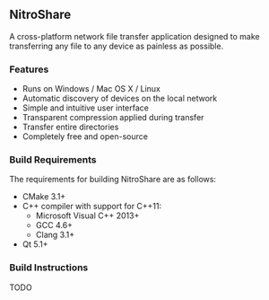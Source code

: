 ## NitroShare

A cross-platform network file transfer application designed to make transferring any file to any device as painless as possible.

### Features

* Runs on Windows / Mac OS X / Linux
* Automatic discovery of devices on the local network
* Simple and intuitive user interface
* Transparent compression applied during transfer
* Transfer entire directories
* Completely free and open-source

### Build Requirements

The requirements for building NitroShare are as follows:

* CMake 3.1+
* C++ compiler with support for C++11:
    * Microsoft Visual C++ 2013+
    * GCC 4.6+
    * Clang 3.1+
* Qt 5.1+

### Build Instructions

TODO

